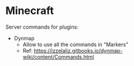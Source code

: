 # Minecraft
Server commands for plugins:
- Dynmap
  - Allow to use all the commands in "Markers"
  - Ref: https://izzelaliz.gitbooks.io/dynmap-wiki/content/Commands.html
